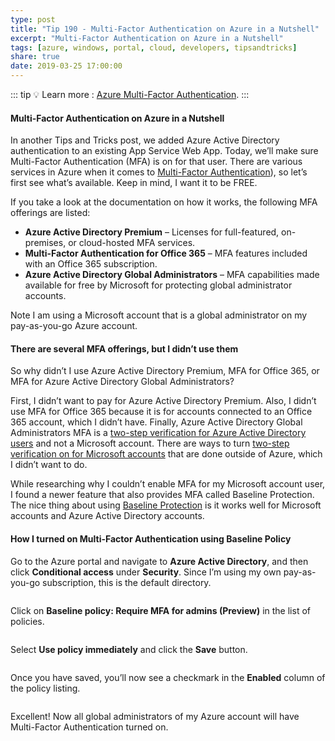 ```yaml
---
type: post
title: "Tip 190 - Multi-Factor Authentication on Azure in a Nutshell"
excerpt: "Multi-Factor Authentication on Azure in a Nutshell"
tags: [azure, windows, portal, cloud, developers, tipsandtricks]
share: true
date: 2019-03-25 17:00:00
---
```


::: tip
:bulb: Learn more : [Azure Multi-Factor Authentication](https://docs.microsoft.com/azure/active-directory/authentication/concept-mfa-howitworks/?WT.mc_id=azure-azuredevtips-micrum).
:::

#### Multi-Factor Authentication on Azure in a Nutshell

In another Tips and Tricks post, we added Azure Active Directory authentication to an existing App Service Web App. Today, we’ll make sure Multi-Factor Authentication (MFA) is on for that user. There are various services in Azure when it comes to [Multi-Factor Authentication](https://azure.microsoft.com/en-us/services/multi-factor-authentication?WT.mc_id=azure-azuredevtips-micrum)), so let’s first see what’s available. Keep in mind, I want it to be FREE.

If you take a look at the documentation on how it works, the following MFA offerings are listed:
* **Azure Active Directory Premium** – Licenses for full-featured, on-premises, or cloud-hosted MFA services.
* **Multi-Factor Authentication for Office 365** – MFA features included with an Office 365 subscription. 
* **Azure Active Directory Global Administrators** – MFA capabilities made available for free by Microsoft for protecting global administrator accounts.

Note I am using a Microsoft account that is a global administrator on my 
pay-as-you-go Azure account. 

#### There are several MFA offerings, but I didn’t use them

So why didn’t I use Azure Active Directory Premium, MFA for Office 365, or MFA for Azure Active Directory Global Administrators?

First, I didn’t want to pay for Azure Active Directory Premium. Also, I didn’t use MFA for Office 365 because it is for accounts connected to an Office 365 account, which I didn’t have. Finally, Azure Active Directory Global Administrators MFA is a [two-step verification for Azure Active Directory users](https://docs.microsoft.com/en-us/azure/active-directory/authentication/howto-mfa-userstates?WT.mc_id=docs-azuredevtips-micrum) and not a Microsoft account. There are ways to turn [two-step verification on for Microsoft accounts](https://support.microsoft.com/en-us/help/12408/microsoft-account-about-two-step-verification?WT.mc_id=support-azuredevtips-micrum) that are done outside of Azure, which I didn’t want to do.

While researching why I couldn’t enable MFA for my Microsoft account user, I found a newer feature that also provides MFA called Baseline Protection. The nice thing about using [Baseline Protection](https://docs.microsoft.com/en-us/azure/active-directory/conditional-access/baseline-protection?WT.mc_id=docs-azuredevtips-micrum) is it works well for Microsoft accounts and Azure Active Directory accounts. 

#### How I turned on Multi-Factor Authentication using Baseline Policy
Go to the Azure portal and navigate to **Azure Active Directory**, and then click **Conditional access** under **Security**.  Since I’m using my own pay-as-you-go subscription, this is the default directory.

<img :src="$withBase('/files/mfa1.png')">

Click on **Baseline policy: Require MFA for admins (Preview)** in the list of policies.

<img :src="$withBase('/files/mfa2.png')">

Select **Use policy immediately** and click the **Save** button.

<img :src="$withBase('/files/mfa3.png')">

Once you have saved, you’ll now see a checkmark in the **Enabled** column of the policy listing.

<img :src="$withBase('/files/mfa4.png')">

Excellent! Now all global administrators of my Azure account will have Multi-Factor Authentication turned on.

<img :src="$withBase('/files/mfa5-small.gif')">

<img :src="$withBase('/files/mfa6-small.gif')">